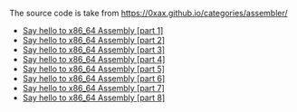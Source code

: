 The source code is take from https://0xax.github.io/categories/assembler/

- [Say hello to x86_64 Assembly [part 1]](https://0xax.github.io/asm_1/)
- [Say hello to x86_64 Assembly [part 2]](https://0xax.github.io/asm_2/)
- [Say hello to x86_64 Assembly [part 3]](https://0xax.github.io/asm_3/)
- [Say hello to x86_64 Assembly [part 4]](https://0xax.github.io/asm_4/)
- [Say hello to x86_64 Assembly [part 5]](https://0xax.github.io/asm_5/)
- [Say hello to x86_64 Assembly [part 6]](https://0xax.github.io/asm_6/)
- [Say hello to x86_64 Assembly [part 7]](https://0xax.github.io/asm_7/)
- [Say hello to x86_64 Assembly [part 8]](https://0xax.github.io/asm_8/)

